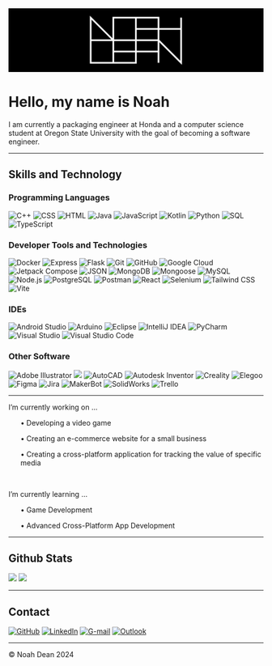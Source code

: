 <div align='center' width='100%' background-color='black'>
  <img src="https://github.com/nohabean/nohabean/blob/main/logo.png" alt="logo">
</div>

# Hello, my name is Noah

I am currently a packaging engineer at Honda and a computer science student at Oregon State University with the goal of becoming a software engineer.

-----

<!-- Black logo set with colorful symbols 

## Languages I Know

<p align='left'>
  <img alt="C++" src="https://img.shields.io/badge/C++-black?logo=cplusplus&logoColor=%2300599C">
  <img alt="CSS" src="https://img.shields.io/badge/CSS-black?logo=css3&logoColor=%23214CE5">
  <img alt="HTML" src="https://img.shields.io/badge/HTML-black?logo=html5&logoColor=%23E54C21">
  <img alt="JavaScript" src="https://img.shields.io/badge/JavaScript-black?logo=javascript&logoColor=%23F0DB4E">
  <img alt="Kotlin" src="https://img.shields.io/badge/Kotlin-black?logo=kotlin&logoColor=%238764FF">
  <img alt="Python" src="https://img.shields.io/badge/Python-black?logo=python&logoColor=%233C79AA">
</p>

## Developer Tools and Technologies I've Used

<p align='left'>
  <img alt="Express" src="https://img.shields.io/badge/Express-black?logo=express&logoColor=white">
  <img alt="Git" src="https://img.shields.io/badge/Git-black?logo=git&logoColor=%23F25232">
  <img alt="GitHub" src="https://img.shields.io/badge/GitHub-black?logo=github&logoColor=white"/>
  <img alt="JSON" src="https://img.shields.io/badge/JSON-black?logo=json&logoColor=%23B6B6B6">
  <img alt="MongoDB" src="https://img.shields.io/badge/MongoDB-black?logo=mongodb&logoColor=%234FB23F">
  <img alt="Mongoose" src="https://img.shields.io/badge/Mongoose-black?logo=mongoose&logoColor=%23880000">
  <img alt="Node.js" src="https://img.shields.io/badge/Node.js-black?logo=nodedotjs&logoColor=%2369B167">
  <img alt="React" src="https://img.shields.io/badge/React-black?logo=react&logoColor=%2300D8FF">
</p>

## IDEs I've Used

<p align='left'>
  <img alt="Android Studio" src="https://img.shields.io/badge/Android%20Studio-black?logo=androidstudio&logoColor=%233DDC84">
  <img alt="Arduino" src="https://img.shields.io/badge/Arduino-black?logo=arduino&logoColor=%23008184">
  <img alt="Eclipse" src="https://img.shields.io/badge/Eclipse-black?logo=eclipseide&logoColor=%23F7941E">
  <img alt="IntelliJ IDEA" src="https://img.shields.io/badge/IntelliJ%20IDEA-black?logo=intellijidea&logoColor=%23FE305D">
  <img alt="PyCharm" src="https://img.shields.io/badge/PyCharm-black?logo=pycharm&logoColor=%2320D590">
  <img alt="Visual Studio" src="https://img.shields.io/badge/Visual%20Studio-black?logo=visualstudio&logoColor=%2369207A"/>
  <img alt="Visual Studio Code" src="https://img.shields.io/badge/Visual%20Studio%20Code-black?logo=visualstudiocode&logoColor=%230179CB">
</p>

## Other Software

<p align='left'>
  <img alt="Adobe Illustrator" src="https://img.shields.io/badge/Adobe_Illustrator-black?logo=adobeillustrator&logoColor=%23FF9A00">
  <img alt="AutoCAD" src="https://img.shields.io/badge/AutoCAD-black?logo=autocad&logoColor=%23C92223">
  <img alt="Figma" src="https://img.shields.io/badge/Figma-black?logo=figma&logoColor=%239F56FD">
  <img alt="Jira" src="https://img.shields.io/badge/Jira-black?logo=jira&logoColor=%230255CF">
  <img alt="MakerBot" src="https://img.shields.io/badge/MakerBot-black?logo=makerbot&logoColor=white">
  <img alt="Trello" src="https://img.shields.io/badge/Trello-black?logo=trello&logoColor=%23008DE2">
</p>

-->

<!-- Colorful Logos -->
## Skills and Technology

### Programming Languages

<p align='left'>
  <img alt="C++" src="https://img.shields.io/badge/C++-%2300599C?logo=cplusplus&logoColor=white&style=for-the-badge" />
  <img alt="CSS" src="https://img.shields.io/badge/CSS-%231572B6?logo=css3&logoColor=white&style=for-the-badge" />
  <img alt="HTML" src="https://img.shields.io/badge/HTML-%23E34F26?logo=html5&logoColor=white&style=for-the-badge" />
  <img alt="Java" src="https://img.shields.io/badge/Java-%230078C1.svg?logo=openjdk&logoColor=white&style=for-the-badge" />
  <img alt="JavaScript" src="https://img.shields.io/badge/JavaScript-%23F7DF1E?logo=javascript&logoColor=white&style=for-the-badge" />
  <img alt="Kotlin" src="https://img.shields.io/badge/Kotlin-%237F52FF?logo=kotlin&logoColor=white&style=for-the-badge" />
  <img alt="Python" src="https://img.shields.io/badge/Python-%233776AB?logo=python&logoColor=white&style=for-the-badge" />
  <img alt="SQL" src="https://img.shields.io/badge/SQL-%23DB7533?logo=amazondocumentdb&logoColor=white&style=for-the-badge" />
  <img alt="TypeScript" src="https://img.shields.io/badge/TypeScript-%233178C6?logo=typescript&logoColor=white&style=for-the-badge" />
</p>

### Developer Tools and Technologies

<p align='left'>
  <img alt="Docker" src="https://img.shields.io/badge/docker-%230db7ed.svg?logo=docker&logoColor=white&style=for-the-badge" />
  <img alt="Express" src="https://img.shields.io/badge/Express-%23333333?logo=express&logoColor=white&style=for-the-badge" />
  <img alt="Flask" src="https://img.shields.io/badge/flask-%23000.svg?logo=flask&logoColor=white&style=for-the-badge" />
  <img alt="Git" src="https://img.shields.io/badge/Git-%23F05032?logo=git&logoColor=white&style=for-the-badge" />
  <img alt="GitHub" src="https://img.shields.io/badge/GitHub-black?logo=github&logoColor=white&style=for-the-badge" />
  <img alt="Google Cloud" src="https://img.shields.io/badge/GoogleCloud-%234285F4.svg?logo=google-cloud&logoColor=white&style=for-the-badge" />
  <img alt="Jetpack Compose" src="https://img.shields.io/badge/Jetpack%20Compose-%234285F4.svg?logo=jetpack-compose&logoColor=white&style=for-the-badge" />
  <img alt="JSON" src="https://img.shields.io/badge/JSON-%234F4F4F?logo=json&logoColor=white&style=for-the-badge" />
  <img alt="MongoDB" src="https://img.shields.io/badge/MongoDB-%2347A248?logo=mongodb&logoColor=white&style=for-the-badge" />
  <img alt="Mongoose" src="https://img.shields.io/badge/Mongoose-%23880000?logo=mongoose&logoColor=white&style=for-the-badge" />
  <img alt="MySQL" src="https://img.shields.io/badge/MySQL-%234479A1?logo=mysql&logoColor=white&style=for-the-badge" />
  <img alt="Node.js" src="https://img.shields.io/badge/Node.js-%235FA04E?logo=nodedotjs&logoColor=white&style=for-the-badge" />
  <img alt="PostgreSQL" src="https://img.shields.io/badge/PostgreSQL-%234169E1?logo=postgresql&logoColor=white&style=for-the-badge" />
  <img alt="Postman" src="https://img.shields.io/badge/Postman-FF6C37?logo=postman&logoColor=white&style=for-the-badge" />
  <img alt="React" src="https://img.shields.io/badge/React-%2361DAFB?logo=react&logoColor=white&style=for-the-badge" />
  <img alt="Selenium" src="https://img.shields.io/badge/Selenium-%2343B02A?logo=selenium&logoColor=white&style=for-the-badge" />
  <img alt="Tailwind CSS" src="https://img.shields.io/badge/Tailwind%20CSS-%2306B6D4?logo=tailwindcss&logoColor=white&style=for-the-badge" />
  <img alt="Vite" src="https://img.shields.io/badge/vite-%23646CFF.svg?logo=vite&logoColor=white&style=for-the-badge" />
</p>

### IDEs 

<p align='left'>
  <img alt="Android Studio" src="https://img.shields.io/badge/Android%20Studio-%233DDC84?logo=androidstudio&logoColor=white&style=for-the-badge" />
  <img alt="Arduino" src="https://img.shields.io/badge/Arduino-%2300878F?logo=arduino&logoColor=white&style=for-the-badge" />
  <img alt="Eclipse" src="https://img.shields.io/badge/Eclipse-%232C2255?logo=eclipseide&logoColor=white&style=for-the-badge" />
  <img alt="IntelliJ IDEA" src="https://img.shields.io/badge/IntelliJ%20IDEA-%23FE305D?logo=intellijidea&logoColor=white&style=for-the-badge" />
  <img alt="PyCharm" src="https://img.shields.io/badge/PyCharm-%2320D590?logo=pycharm&logoColor=white&style=for-the-badge" />
  <img alt="Visual Studio" src="https://img.shields.io/badge/Visual%20Studio-%235C2D91?logo=visualstudio&logoColor=white&style=for-the-badge" />
  <img alt="Visual Studio Code" src="https://img.shields.io/badge/Visual%20Studio%20Code-%23007ACC?logo=visualstudiocode&logoColor=white&style=for-the-badge" />
</p>

### Other Software

<p align='left'>
  <img alt="Adobe Illustrator" src="https://img.shields.io/badge/Adobe_Illustrator-%23FF9A00?logo=adobeillustrator&logoColor=white&style=for-the-badge" />
  <img alter="Anycubic" src="https://img.shields.io/badge/Anycubic-%233A5F93?logo=anycubic&logoColor=white&style=for-the-badge" />
  <img alt="AutoCAD" src="https://img.shields.io/badge/AutoCAD-%23C92223?logo=autocad&logoColor=white&style=for-the-badge" />
  <img alt="Autodesk Inventor" src="https://img.shields.io/badge/Autodesk Inventor-%23DBAE04?logo=autodesk&logoColor=white&style=for-the-badge" />
  <img alt="Creality" src="https://img.shields.io/badge/Creality-black?logo=creality&logoColor=white&style=for-the-badge" />
  <img alt="Elegoo" src="https://img.shields.io/badge/Elegoo-%230236FF?logo=elegoo&logoColor=white&style=for-the-badge" />
  <img alt="Figma" src="https://img.shields.io/badge/Figma-%239F56FD?logo=figma&logoColor=white&style=for-the-badge" />
  <img alt="Jira" src="https://img.shields.io/badge/Jira-%230255CF?logo=jira&logoColor=white&style=for-the-badge" />
  <img alt="MakerBot" src="https://img.shields.io/badge/MakerBot-black?logo=makerbot&logoColor=white&style=for-the-badge" />
  <img alt="SolidWorks" src="https://img.shields.io/badge/SolidWorks-%23EE2722?logo=dassaultsystemes&logoColor=white&style=for-the-badge" />
  <img alt="Trello" src="https://img.shields.io/badge/Trello-%23008DE2?logo=trello&logoColor=white&style=for-the-badge" />
</p>

-----

<p>
I’m currently working on ...
  <ul>• Developing a video game</ul>
  <ul>• Creating an e-commerce website for a small business</ul>
  <ul>• Creating a cross-platform application for tracking the value of specific media</ul>
</p>
<br>
<p>
I’m currently learning ...
  <ul>• Game Development</ul>
  <ul>• Advanced Cross-Platform App Development</ul>
</p>

-----

## Github Stats

<div display='left'>
  <img height='150px' src="https://github-readme-stats.vercel.app/api/top-langs?username=nohabean&show_icons=true&hide_border=true&locale=en&layout=compact&theme=tokyonight"/>
  <img height='150px' src="https://streak-stats.demolab.com?user=nohabean&theme=tokyonight&hide_border=true"/>
</div>

<!-- contributions graph [![Noah's github activity graph](https://github-readme-activity-graph.vercel.app/graph?username=nohabean&custom_title=Contributions&hide_border=true&theme=tokyo-night)](https://github.com/nohabean/github-readme-activity-graph) -->

-----

## Contact
[![GitHub](https://img.shields.io/badge/GitHub-black?logo=github&logoColor=white&style=for-the-badge)](https://github.com/nohabean)
[![LinkedIn](https://img.shields.io/badge/LinkedIn-%230366C3?logo=linkedin&logoColor=white&style=for-the-badge)](https://www.linkedin.com/in/noah-dean/)
[![G-mail](https://img.shields.io/badge/Gmail-%23EA4235?logo=gmail&logoColor=white&style=for-the-badge)](mailto:noahdean927@gmail.com)
[![Outlook](https://img.shields.io/badge/Outlook-%230072C6?logo=mailbox.org&logoColor=white&style=for-the-badge)](mailto:deanno@oregonstate.edu)

-----

<p>&copy; Noah Dean 2024</p>
